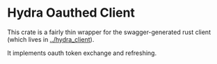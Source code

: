 # Hydra Oauthed Client

This crate is a fairly thin wrapper for the swagger-generated rust client (which lives in [../hydra_client](../hydra_client)).

It implements oauth token exchange and refreshing.
